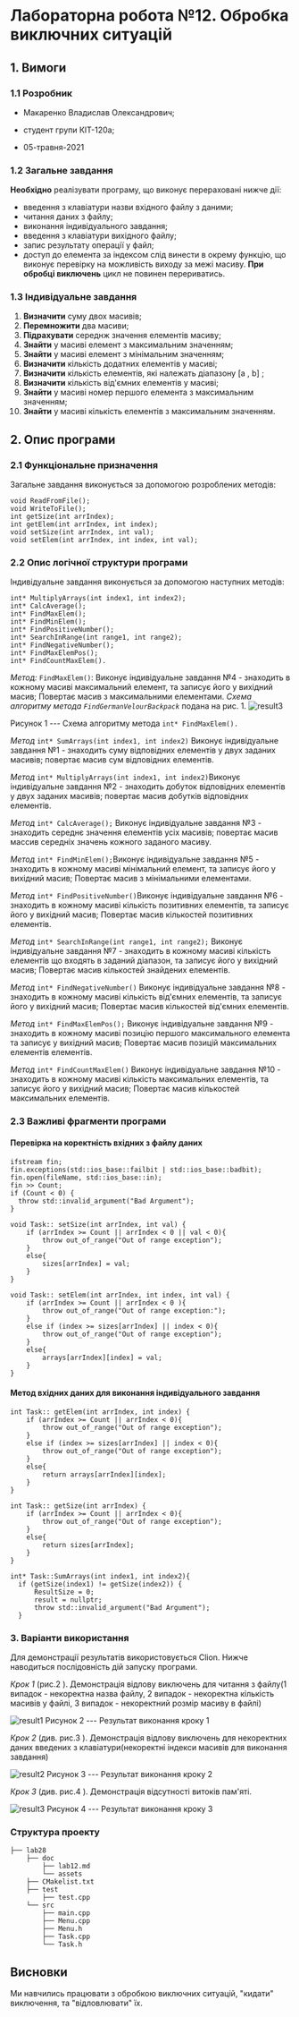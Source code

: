 ﻿
# Лабораторна робота №12. Обробка виключних ситуацій

## 1. Вимоги

### 1.1 Розробник
 
- Макаренко Владислав Олександрович;

- студент групи КІТ-120а;

- 05-травня-2021

### 1.2 Загальне завдання

**Необхідно** реалізувати програму, що виконує перераховані нижче дії:
* введення з клавіатури назви вхідного файлу з даними;
* читання даних з файлу;
* виконання індивідуального завдання;
* введення з клавіатури вихідного файлу;
* запис результату операції у файл;
* доступ до елемента за індексом слід винести в окрему функцію, що виконує перевірку на можливість виходу за межі масиву.
**При обробці виключень** цикл не повинен перериватись.
 
### 1.3 Індивідуальне завдання

1. **Визначити** суму двох масивів;
2. **Перемножити** два масиви;
3. **Підрахувати** середнж значення елементів масиву;
4. **Знайти** у масиві елемент з максимальним значенням;
5. **Знайти** у масиві елемент з мінімальним значенням;
6. **Визначити** кількість додатних елементів у масиві;
7. **Визначити** кількість елементів, які належать діапазону [a , b] ;
8. **Визначити** кількість від'ємних елементів у масиві;
9. **Знайти** у масиві номер першого елемента з максимальним значенням;
10. **Знайти** у масиві кількість елементів з максимальним значенням.
 

## 2. Опис програми 

### 2.1 Функціональне призначення

Загальне завдання виконується за допомогою розроблених методів:
```  void ReadFileName();  
void ReadFromFile();  
void WriteToFile();  
int getSize(int arrIndex);  
int getElem(int arrIndex, int index);  
void setSize(int arrIndex, int val);  
void setElem(int arrIndex, int index, int val);
```

### 2.2 Опис логічної структури програми
Індивідуальне завдання виконується за допомогою наступних методів:
```int* SumArrays(int index1, int index2); 
int* MultiplyArrays(int index1, int index2);  
int* CalcAverage();  
int* FindMaxElem();  
int* FindMinElem();  
int* FindPositiveNumber();  
int* SearchInRange(int range1, int range2);  
int* FindNegativeNumber();  
int* FindMaxElemPos();  
int* FindCountMaxElem().
```

_Метод:_  `FindMaxElem()`: Виконує індивідуальне завдання №4 - знаходить в кожному масиві максимальний елемент, та записує його у вихідний масив; Повертає масив з максимальними елементами.
_Схема алгоритму метода `FindGermanVelourBackpack`_ подана на рис. 1.
![result3](https://github.com/Vlad-Makarenko/Programing-repo/blob/main/lab28/doc/assets/FindMaxElem().png?raw=true)

Рисунок 1 --- Схема алгоритму метода `int* FindMaxElem().`

_Метод_ `int* SumArrays(int index1, int index2)` Виконує індивідуальне завдання №1 - знаходить суму відповідних елементів у двух заданих масивів; повертає масив сум відповідних елементів.

_Метод_   `int* MultiplyArrays(int index1, int index2)`Виконує індивідуальне завдання №2 - знаходить добуток відповідних елементів у двух заданих масивів; повертає масив добутків відповідних елементів.

_Метод_ `int* CalcAverage();` Виконує індивідуальне завдання №3 - знаходить середнє значення елементів усіх масивів; повертає масив массив середніх значень кожного заданого масиву.

_Метод_ `int* FindMinElem();`Виконує індивідуальне завдання №5 - знаходить в кожному масиві мінімальний елемент, та записує його у вихідний масив; Повертає масив з мінімальними елементами.

_Метод_ `int* FindPositiveNumber()`Виконує індивідуальне завдання №6 - знаходить в кожному масиві кількість позитивних елементів, та записує його у вихідний масив; Повертає масив кількостей позитивних елементів.

_Метод_ `int* SearchInRange(int range1, int range2);` Виконує індивідуальне завдання №7 - знаходить в кожному масиві кількість елементів що входять в заданий діапазон, та записує його у вихідний масив; Повертає масив кількостей знайдених елементів.

_Метод_ `int* FindNegativeNumber()` Виконує індивідуальне завдання №8 - знаходить в кожному масиві кількість від'ємних елементів, та записує його у вихідний масив; Повертає масив кількостей від'ємних елементів.

_Метод_ `int* FindMaxElemPos();` Виконує індивідуальне завдання №9 - знаходить в кожному масиві позицію першого максимального елемента та записує у вихідний масив; Повертає масив позицій максимальних елементів елементів.

_Метод_ `int* FindCountMaxElem()` Виконує індивідуальне завдання №10 - знаходить в кожному масиві кількість максимальних елементів, та записує його у вихідний масив; Повертає масив кількостей максимальних елементів.



### 2.3 Важливі фрагменти програми

#### Перевірка на коректність вхідних  з файлу даних

``` 
ifstream fin;  
fin.exceptions(std::ios_base::failbit | std::ios_base::badbit);  
fin.open(fileName, std::ios_base::in);  
fin >> Count;  
if (Count < 0) {  
  throw std::invalid_argument("Bad Argument");  
}
```

```
void Task:: setSize(int arrIndex, int val) {  
    if (arrIndex >= Count || arrIndex < 0 || val < 0){  
	    throw out_of_range("Out of range exception");  
    }  
    else{  
	    sizes[arrIndex] = val;  
    }  
}
```
```
void Task:: setElem(int arrIndex, int index, int val) {  
    if (arrIndex >= Count || arrIndex < 0 ){  
	    throw out_of_range("Out of range exception:");  
    }  
    else if (index >= sizes[arrIndex] || index < 0){  
	    throw out_of_range("Out of range exception");  
    }  
    else{  
	    arrays[arrIndex][index] = val;  
    }  
}
```
#### Метод вхідних даних для виконання індивідуального завдання

```
int Task:: getElem(int arrIndex, int index) {  
    if (arrIndex >= Count || arrIndex < 0){  
	    throw out_of_range("Out of range exception");  
    }  
    else if (index >= sizes[arrIndex] || index < 0){  
	    throw out_of_range("Out of range exception");  
    }  
    else{  
	    return arrays[arrIndex][index];  
    }  
}  
```
```
int Task:: getSize(int arrIndex) {  
	if (arrIndex >= Count || arrIndex < 0){  
	    throw out_of_range("Out of range exception");  
    }  
    else{  
	    return sizes[arrIndex];  
    }  
}
```
```
int* Task::SumArrays(int index1, int index2){  
  if (getSize(index1) != getSize(index2)) {  
	  ResultSize = 0;  
      result = nullptr;  
      throw std::invalid_argument("Bad Argument");  
  }
```


### 3. Варіанти використання

Для демонстрації результатів використовується Clion. Нижче наводиться послідовність  дій запуску програми.

_Крок 1_ (рис.2 ). Демонстрація  відлову виключень для читання з файлу(1 випадок - некоректна назва файлу, 2 випадок - некоректна кількість масивів у файлі, 3 випадок - некоректний розмір масиву в файлі)

![result1](https://github.com/Vlad-Makarenko/Programing-repo/blob/main/lab28/doc/assets/Screenshot_1.png?raw=true)
Рисунок 2 --- Результат виконання кроку 1

_Крок 2_ (див. рис.3 ). Демонстрація  відлову виключень для некоректних даних введених з клавіатури(некоректні індекси масивів для виконання завдання)

![result2](https://github.com/Vlad-Makarenko/Programing-repo/blob/main/lab28/doc/assets/Screenshot_2.png?raw=true)
Рисунок 3 --- Результат виконання кроку 2

_Крок 3_ (див. рис.4 ). Демонстрація відсутності витоків пам'яті.

![result3](https://github.com/Vlad-Makarenko/Programing-repo/blob/main/lab28/doc/assets/valgrind.png?raw=true)
Рисунок 4 --- Результат виконання кроку 3


### Структура проекту

	├── lab28
	    ├── doc
	        ├── lab12.md
	        └── assets
        ├── CMakelist.txt
		├── test
            ├── test.cpp
		└── src
		    ├── main.cpp
		    ├── Menu.cpp
            ├── Menu.h
		    ├── Task.cpp
		    └── Task.h
## Висновки

Ми навчились працювати з обробкою виключних ситуацій, "кидати" виключення, та "відловлювати" їх.

